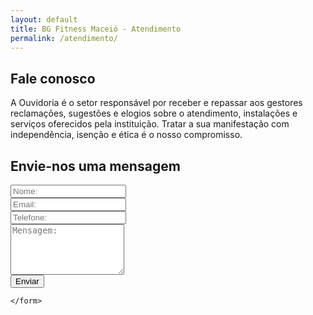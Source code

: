 ```yaml
---
layout: default
title: BG Fitness Maceió - Atendimento
permalink: /atendimento/
---
```

<section id="atendimento">
  <div id="conteudo" class="col-md-8">
    <h2>Fale conosco</h2>
    <p>A Ouvidoria é o setor responsável por receber e repassar aos gestores reclamações, sugestões
      e elogios sobre o atendimento, instalações e serviços oferecidos pela instituição.
      Tratar a sua manifestação com independência, isenção e ética é o nosso compromisso.</p>
  </div>
</section>
<section id="form">
  <h2>Envie-nos uma mensagem</h2>
  <div class="col-md-12">
    <form action="https://formspree.io/felipemrvieira@gmail.com" method="post">
      <div class="form-group col-md-12">
        <input type="text" class="form-control input-lg" id="nome" name="nome" placeholder="Nome:">
      </div>
      <div class="form-group col-md-6">
        <input type="email" class="form-control input-lg" id="email" name="email" placeholder="Email:">
      </div>
      <div class="form-group col-md-6">
        <input type="text" class="form-control input-lg" id="telefone" name="telefone" placeholder="Telefone:">
      </div>
      <div class="form-group col-md-12">
        <textarea class="form-control input-lg" rows="5" id="mensagem" name="mansagem" placeholder="Mensagem:"></textarea>
      </div>
      <div id="botao" class="col-md-12">
        <button type="submit" class="btn btn-primary">Enviar</button>
      </div>


    </form>
  </div>
</section>
